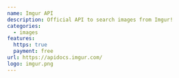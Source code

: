 ```yaml
---
name: Imgur API
description: Official API to search images from Imgur!
categories:
  - images
features:
  https: true
  payment: free
url: https://apidocs.imgur.com/
logo: imgur.png
---
```

